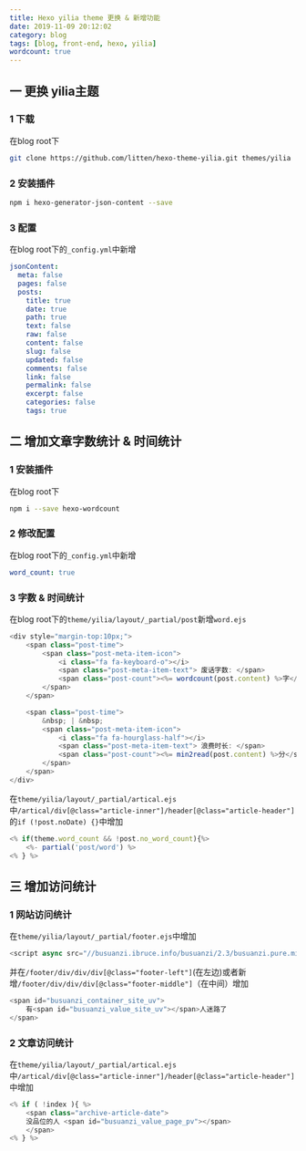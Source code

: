 ```yaml
---
title: Hexo yilia theme 更换 & 新增功能
date: 2019-11-09 20:12:02
category: blog
tags: [blog, front-end, hexo, yilia]
wordcount: true
---
```


## 一 更换 yilia主题

### 1 下载

在blog root下

```bash
git clone https://github.com/litten/hexo-theme-yilia.git themes/yilia
```
<!-- more -->

### 2 安装插件

```bash
npm i hexo-generator-json-content --save
```

### 3 配置

在blog root下的```_config.yml```中新增

```yml
jsonContent:
  meta: false
  pages: false
  posts:
    title: true
    date: true
    path: true
    text: false
    raw: false
    content: false
    slug: false
    updated: false
    comments: false
    link: false
    permalink: false
    excerpt: false
    categories: false
    tags: true
```

## 二 增加文章字数统计 & 时间统计

### 1 安装插件

在blog root下

```bash
npm i --save hexo-wordcount
```

### 2 修改配置

在blog root下的```_config.yml```中新增

```yml
word_count: true
```

### 3 字数 & 时间统计

在blog root下的```theme/yilia/layout/_partial/post```新增```word.ejs```

```javascript
<div style="margin-top:10px;">
    <span class="post-time">
        <span class="post-meta-item-icon">
            <i class="fa fa-keyboard-o"></i>
            <span class="post-meta-item-text"> 废话字数: </span>
            <span class="post-count"><%= wordcount(post.content) %>字</span>
        </span>
    </span>

    <span class="post-time">
        &nbsp; | &nbsp;
        <span class="post-meta-item-icon">
            <i class="fa fa-hourglass-half"></i>
            <span class="post-meta-item-text"> 浪费时长: </span>
            <span class="post-count"><%= min2read(post.content) %>分</span>
        </span>
    </span>
</div>
```

在```theme/yilia/layout/_partial/artical.ejs```中```/artical/div[@class="article-inner"]/header[@class="article-header"]```的```if (!post.noDate) {}```中增加

```javascript
<% if(theme.word_count && !post.no_word_count){%>
    <%- partial('post/word') %>
<% } %>
```

## 三 增加访问统计

### 1 网站访问统计

在```theme/yilia/layout/_partial/footer.ejs```中增加

```javascript
<script async src="//busuanzi.ibruce.info/busuanzi/2.3/busuanzi.pure.mini.js"></script>
```

并在```/footer/div/div/div[@class="footer-left"]```(在左边)或者新增```/footer/div/div/div[@class="footer-middle"]```（在中间）增加

```javascript
<span id="busuanzi_container_site_uv">
    有<span id="busuanzi_value_site_uv"></span>人迷路了
</span>
```

### 2 文章访问统计

在```theme/yilia/layout/_partial/artical.ejs```中```/artical/div[@class="article-inner"]/header[@class="article-header"]```中增加

```javascript
<% if ( !index ){ %>
    <span class="archive-article-date">
    没品位的人 <span id="busuanzi_value_page_pv"></span>
    </span>
<% } %>
```
